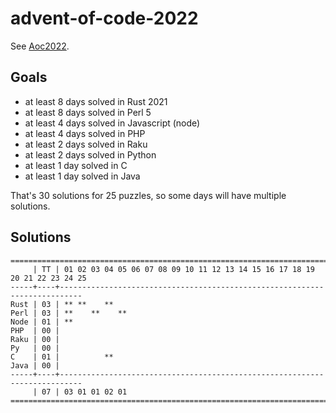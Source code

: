 # advent-of-code-2022

See [Aoc2022](https://adventofcode.com/2022/).

## Goals

- at least 8 days solved in Rust 2021
- at least 8 days solved in Perl 5
- at least 4 days solved in Javascript (node)
- at least 4 days solved in PHP
- at least 2 days solved in Raku
- at least 2 days solved in Python
- at least 1 day solved in C
- at least 1 day solved in Java

That's 30 solutions for 25 puzzles, so some days will have multiple solutions.

## Solutions

```text
======================================================================================
     | TT | 01 02 03 04 05 06 07 08 09 10 11 12 13 14 15 16 17 18 19 20 21 22 23 24 25
-----+----+---------------------------------------------------------------------------
Rust | 03 | ** **    **
Perl | 03 | **    **    **
Node | 01 | **
PHP  | 00 |
Raku | 00 |
Py   | 00 |
C    | 01 |          **
Java | 00 |
-----+----+---------------------------------------------------------------------------
     | 07 | 03 01 01 02 01
======================================================================================
```
